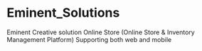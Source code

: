 # Eminent_Solutions
Eminent Creative solution Online Store (Online Store &amp; Inventory Management Platform) Supporting both web and mobile
